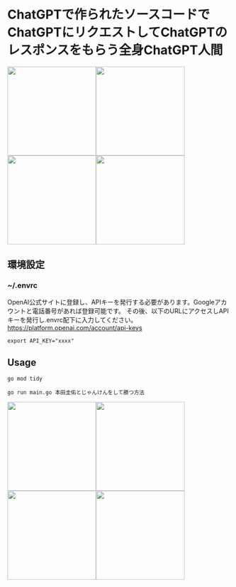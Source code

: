# ChatGPTで作られたソースコードでChatGPTにリクエストしてChatGPTのレスポンスをもらう全身ChatGPT人間


<img src="https://user-images.githubusercontent.com/18649842/223380302-fba6fb13-13e5-437f-80fc-cb34f2e231ea.png" width="200px"><img src="https://user-images.githubusercontent.com/18649842/223380302-fba6fb13-13e5-437f-80fc-cb34f2e231ea.png" width="200px"><img src="https://user-images.githubusercontent.com/18649842/223380302-fba6fb13-13e5-437f-80fc-cb34f2e231ea.png" width="200px"><img src="https://user-images.githubusercontent.com/18649842/223380302-fba6fb13-13e5-437f-80fc-cb34f2e231ea.png" width="200px">

## 環境設定

### ~/.envrc

OpenAI公式サイトに登録し、APIキーを発行する必要があります。Googleアカウントと電話番号があれば登録可能です。
その後、以下のURLにアクセスしAPIキーを発行し.envrc配下に入力してください。
https://platform.openai.com/account/api-keys

```
export API_KEY="xxxx"
```

## Usage

```
go mod tidy
```

```
go run main.go 本田圭佑とじゃんけんをして勝つ方法
```
<img src="https://user-images.githubusercontent.com/18649842/223380302-fba6fb13-13e5-437f-80fc-cb34f2e231ea.png" width="200px"><img src="https://user-images.githubusercontent.com/18649842/223380302-fba6fb13-13e5-437f-80fc-cb34f2e231ea.png" width="200px"><img src="https://user-images.githubusercontent.com/18649842/223380302-fba6fb13-13e5-437f-80fc-cb34f2e231ea.png" width="200px"><img src="https://user-images.githubusercontent.com/18649842/223380302-fba6fb13-13e5-437f-80fc-cb34f2e231ea.png" width="200px">

